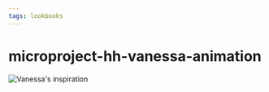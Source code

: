 ```yaml
---
tags: lookbooks
---
```


# microproject-hh-vanessa-animation

![Vanessa's inspiration](https://files.slack.com/files-pri/T0HTW3H0V-F032601ABL7/image__13_.png?pub_secret=17d930a866)


